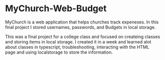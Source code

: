 # MyChurch-Web-Budget
MyChurch is a web application that helps churches track expeneses. In this final project I stored usernames, passwords, and Budgets in local storage.

This was a final project for a college class and focused on createing classes and storing items in local storage. I created it in a week and learned alot about classes in typescript, troubleshooting, interacting with the HTML page and using localstorage to store the information.
